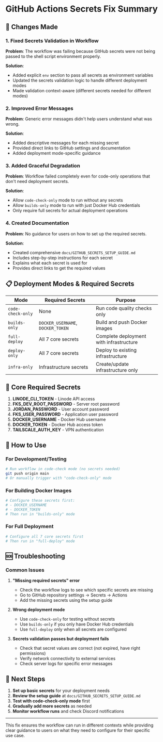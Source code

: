 # GitHub Actions Secrets Fix Summary

## 🔧 Changes Made

### 1. Fixed Secrets Validation in Workflow

**Problem**: The workflow was failing because GitHub secrets were not being passed to the shell script environment properly.

**Solution**: 
- Added explicit `env` section to pass all secrets as environment variables
- Updated the secrets validation logic to handle different deployment modes
- Made validation context-aware (different secrets needed for different modes)

### 2. Improved Error Messages

**Problem**: Generic error messages didn't help users understand what was wrong.

**Solution**:
- Added descriptive messages for each missing secret
- Provided direct links to GitHub settings and documentation
- Added deployment mode-specific guidance

### 3. Added Graceful Degradation

**Problem**: Workflow failed completely even for code-only operations that don't need deployment secrets.

**Solution**:
- Allow `code-check-only` mode to run without any secrets
- Allow `builds-only` mode to run with just Docker Hub credentials
- Only require full secrets for actual deployment operations

### 4. Created Documentation

**Problem**: No guidance for users on how to set up the required secrets.

**Solution**:
- Created comprehensive `docs/GITHUB_SECRETS_SETUP_GUIDE.md`
- Includes step-by-step instructions for each secret
- Explains what each secret is used for
- Provides direct links to get the required values

## 📋 Deployment Modes & Required Secrets

| Mode | Required Secrets | Purpose |
|------|------------------|---------|
| `code-check-only` | None | Run code quality checks only |
| `builds-only` | `DOCKER_USERNAME`, `DOCKER_TOKEN` | Build and push Docker images |
| `full-deploy` | All 7 core secrets | Complete deployment with infrastructure |
| `deploy-only` | All 7 core secrets | Deploy to existing infrastructure |
| `infra-only` | Infrastructure secrets | Create/update infrastructure only |

## 🔐 Core Required Secrets

1. **LINODE_CLI_TOKEN** - Linode API access
2. **FKS_DEV_ROOT_PASSWORD** - Server root password
3. **JORDAN_PASSWORD** - User account password
4. **FKS_USER_PASSWORD** - Application user password
5. **DOCKER_USERNAME** - Docker Hub username
6. **DOCKER_TOKEN** - Docker Hub access token
7. **TAILSCALE_AUTH_KEY** - VPN authentication

## 🚀 How to Use

### For Development/Testing
```bash
# Run workflow in code-check mode (no secrets needed)
git push origin main
# Or manually trigger with "code-check-only" mode
```

### For Building Docker Images
```bash
# Configure these secrets first:
# - DOCKER_USERNAME
# - DOCKER_TOKEN
# Then run in "builds-only" mode
```

### For Full Deployment
```bash
# Configure all 7 core secrets first
# Then run in "full-deploy" mode
```

## 🆘 Troubleshooting

### Common Issues

1. **"Missing required secrets" error**
   - Check the workflow logs to see which specific secrets are missing
   - Go to GitHub repository settings → Secrets → Actions
   - Add the missing secrets using the setup guide

2. **Wrong deployment mode**
   - Use `code-check-only` for testing without secrets
   - Use `builds-only` if you only have Docker Hub credentials
   - Use `full-deploy` only when all secrets are configured

3. **Secrets validation passes but deployment fails**
   - Check that secret values are correct (not expired, have right permissions)
   - Verify network connectivity to external services
   - Check server logs for specific error messages

## 📖 Next Steps

1. **Set up basic secrets** for your deployment needs
2. **Review the setup guide** at `docs/GITHUB_SECRETS_SETUP_GUIDE.md`
3. **Test with code-check-only mode** first
4. **Gradually add more secrets** as needed
5. **Monitor workflow runs** and check Discord notifications

---

This fix ensures the workflow can run in different contexts while providing clear guidance to users on what they need to configure for their specific use case.
